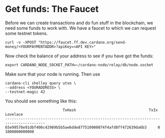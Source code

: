 # Get funds: The Faucet

Before we can create transactions and do fun stuff in the blockchain, we need some funds to work with. We have a faucet to which we can request some testnet tokens.


    curl -v -XPOST "https://faucet.ff.dev.cardano.org/send-money/<YOURPAYMENTADDR>?apiKey=<API KEY>"

 Now check the balance of your address to see if you have got the funds:

    export CARDANO_NODE_SOCKET_PATH=~/cardano-node/relay/db/node.socket

Make sure that your node is running.  Then use

    cardano-cli shelley query utxo \
    --address <YOURADDRESS> \
    --testnet-magic 42

You should see something like this:

                              TxHash                                 TxIx        Lovelace
    ----------------------------------------------------------------------------------------
    65e99578e91dbf400c42989b5b5ae6dde877510900074f4afd8ff472639da6b3     0     1000000000000
